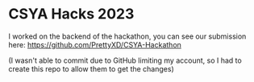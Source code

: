 # CSYA Hacks 2023
I worked on the backend of the hackathon, you can see our submission here: https://github.com/PrettyXD/CSYA-Hackathon

(I wasn't able to commit due to GitHub limiting my account, so I had to create this repo to allow them to get the changes)

